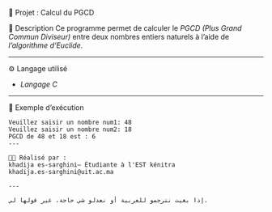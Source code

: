 📌 Projet : Calcul du PGCD

📝 Description
Ce programme permet de calculer le *PGCD (Plus Grand Commun Diviseur)* entre deux nombres entiers naturels à l’aide de *l’algorithme d’Euclide*.

---

⚙️ Langage utilisé
- *Langage C*

---

🧮 Exemple d’exécution

```
Veuillez saisir un nombre num1: 48  
Veuillez saisir un nombre num2: 18  
PGCD de 48 et 18 est : 6
---

👨‍💻 Réalisé par :
khadija es-sarghini— Étudiante à l'EST kénitra
khadija.es-sarghini@uit.ac.ma

---

إذا بغيت نترجمو للعربية أو نعدلو شي حاجة، غير قولها لي.
